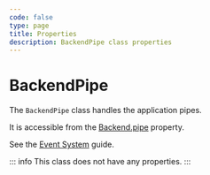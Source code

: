 ```yaml
---
code: false
type: page
title: Properties
description: BackendPipe class properties
---
```


# BackendPipe

The `BackendPipe` class handles the application pipes.  

It is accessible from the [Backend.pipe](/core/2/framework/classes/backend/properties#pipe) property.

See the [Event System](/core/2/guides/develop-on-kuzzle/3-event-system#pipe) guide.

::: info
This class does not have any properties.
:::
